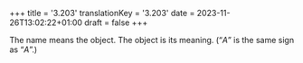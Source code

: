 +++
title = '3.203'
translationKey = '3.203'
date = 2023-11-26T13:02:22+01:00
draft = false
+++

The name means the object. The object is its meaning. (“<span class="mathmode"><var>A</var></span>” is the same sign as “<span class="mathmode"><var>A</var></span>”.)
